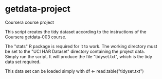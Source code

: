 getdata-project
===============

Coursera course project

This script creates the tidy dataset according to the
instructions of the Coursera getdata-003 course.

The "stats" R package is required for it to work.
The working directory must be set to the "UCI HAR Dataset"
directory containing the project data.
Simply run the script. It will produce the file
"tidyset.txt", which is the tidy data set required.

This data set can be loaded simply with
df <- read.table("tidyset.txt")

